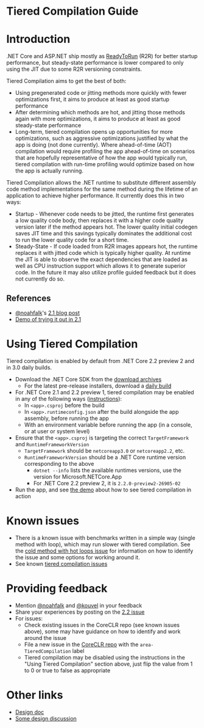 # Tiered Compilation Guide

# Introduction

.NET Core and ASP.NET ship mostly as [ReadyToRun](https://github.com/dotnet/coreclr/blob/master/Documentation/botr/readytorun-overview.md) (R2R) for better startup performance, but steady-state performance is lower compared to only using the JIT due to some R2R versioning constraints.

Tiered Compilation aims to get the best of both:
- Using pregenerated code or jitting methods more quickly with fewer optimizations first, it aims to produce at least as good startup performance
- After determining which methods are hot, and jitting those methods again with more optimizations, it aims to produce at least as good steady-state performance
- Long-term, tiered compilation opens up opportunities for more optimizations, such as aggressive optimizations justified by what the app is doing (not done currently). Where ahead-of-time (AOT) compilation would require profiling the app ahead-of-time on scenarios that are hopefully representative of how the app would typically run, tiered compilation with run-time profiling would optimize based on how the app is actually running.

Tiered Compilation allows the .NET runtime to substitute different assembly code method implementations for the same method during the lifetime of an application to achieve higher performance. It currently does this in two ways:
- Startup - Whenever code needs to be jitted, the runtime first generates a low quality code body, then replaces it with a higher code quality version later if the method appears hot. The lower quality initial codegen saves JIT time and this savings typically dominates the additional cost to run the lower quality code for a short time.
- Steady-State - If code loaded from R2R images appears hot, the runtime replaces it with jitted code which is typically higher quality. At runtime the JIT is able to observe the exact dependencies that are loaded as well as CPU instruction support which allows it to generate superior code. In the future it may also utilize profile guided feedback but it does not currently do so.

## References

- [@noahfalk](https://github.com/noahfalk)'s [2.1 blog post](https://blogs.msdn.microsoft.com/dotnet/2018/08/02/tiered-compilation-preview-in-net-core-2-1/)
- [Demo of trying it out in 2.1](https://github.com/aspnet/JitBench/blob/tiered_compilation_demo/README.md)

# Using Tiered Compilation

Tiered compilation is enabled by default from .NET Core 2.2 preview 2 and in 3.0 daily builds.

- Download the .NET Core SDK from the [download archives](https://www.microsoft.com/net/download/archives)
  - For the latest pre-release installers, download a [daily build](https://github.com/dotnet/core/blob/master/daily-builds.md)
- For .NET Core 2.1 and 2.2 preview 1, tiered compilation may be enabled in any of the following ways ([instructions](https://github.com/aspnet/JitBench/blob/tiered_compilation_demo/README.md#16-run-the-app-with-tiered-compilation-enabled)):
  - In `<app>.csproj` before the build
  - In `<app>.runtimeconfig.json` after the build alongside the app assembly, before running the app
  - With an environment variable before running the app (in a console, or at user or system level)
- Ensure that the `<app>.csproj` is targeting the correct `TargetFramework` and `RuntimeFrameworkVersion`
  - `TargetFramework` should be `netcoreapp3.0` or `netcoreapp2.2`, etc.
  - `RuntimeFrameworkVersion` should be a .NET Core runtime version corresponding to the above
    - `dotnet --info` lists the available runtimes versions, use the version for Microsoft.NETCore.App
    - For .NET Core 2.2 preview 2, it is `2.2.0-preview2-26905-02`
- Run the app, and see [the demo](https://github.com/aspnet/JitBench/blob/tiered_compilation_demo/README.md#part-2---exploring-the-application-behavior) about how to see tiered compilation in action

# Known issues

- There is a known issue with benchmarks written in a simple way (single method with loop), which may run slower with tiered compilation. See the [cold method with hot loops issue](https://github.com/dotnet/coreclr/issues/19751) for information on how to identify the issue and some options for working around it.
- See known [tiered compilation issues](https://github.com/dotnet/coreclr/issues?utf8=%E2%9C%93&q=is%3Aissue+is%3Aopen+label%3Aarea-TieredCompilation)

# Providing feedback

- Mention [@noahfalk](https://github.com/noahfalk) and [@kouvel](https://github.com/kouvel) in your feedback
- Share your experiences by posting on the [2.2 issue](https://github.com/dotnet/coreclr/issues/18973)
- For issues:
  - Check existing issues in the CoreCLR repo (see known issues above), some may have guidance on how to identify and work around the issue
  - File a new issue in the [CoreCLR repo](https://github.com/dotnet/coreclr) with the `area-TieredCompilation` label
  - Tiered compilation may be disabled using the instructions in the "Using Tiered Compilation" section above, just flip the value from 1 to 0 or true to false as appropriate

# Other links

- [Design doc](https://github.com/dotnet/coreclr/blob/master/Documentation/design-docs/tiered-compilation.md)
- [Some design discussion](https://github.com/dotnet/coreclr/issues/4331)
